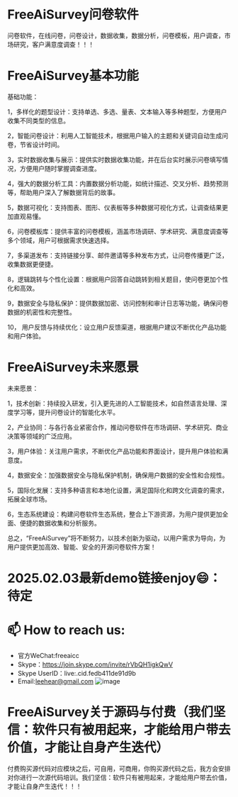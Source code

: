 # FreeAiSurvey问卷软件
问卷软件，在线问卷，问卷设计，数据收集，数据分析，问卷模板，用户调查，市场研究，客户满意度调查！！！

# FreeAiSurvey基本功能

基础功能：

1，多样化的题型设计：支持单选、多选、量表、文本输入等多种题型，方便用户收集不同类型的信息。

2，智能问卷设计：利用人工智能技术，根据用户输入的主题和关键词自动生成问卷，节省设计时间。

3，实时数据收集与展示：提供实时数据收集功能，并在后台实时展示问卷填写情况，方便用户随时掌握调查进度。

4，强大的数据分析工具：内置数据分析功能，如统计描述、交叉分析、趋势预测等，帮助用户深入了解数据背后的故事。

5，数据可视化：支持图表、图形、仪表板等多种数据可视化方式，让调查结果更加直观易懂。

6，问卷模板库：提供丰富的问卷模板，涵盖市场调研、学术研究、满意度调查等多个领域，用户可根据需求快速选择。

7，多渠道发布：支持链接分享、邮件邀请等多种发布方式，让问卷传播更广泛，收集数据更便捷。

8，逻辑跳转与个性化设置：根据用户回答自动跳转到相关题目，使问卷更加个性化和高效。

9，数据安全与隐私保护：提供数据加密、访问控制和审计日志等功能，确保问卷数据的机密性和完整性。

10， 用户反馈与持续优化：设立用户反馈渠道，根据用户建议不断优化产品功能和用户体验。

# FreeAiSurvey未来愿景

未来愿景：

1，技术创新：持续投入研发，引入更先进的人工智能技术，如自然语言处理、深度学习等，提升问卷设计的智能化水平。

2，产业协同：与各行各业紧密合作，推动问卷软件在市场调研、学术研究、商业决策等领域的广泛应用。

3，用户体验：关注用户需求，不断优化产品功能和界面设计，提升用户体验和满意度。

4，数据安全：加强数据安全与隐私保护机制，确保用户数据的安全性和合规性。

5，国际化发展：支持多种语言和本地化设置，满足国际化和跨文化调查的需求，拓展全球市场。

6，生态系统建设：构建问卷软件生态系统，整合上下游资源，为用户提供更加全面、便捷的数据收集和分析服务。

总之，“FreeAiSurvey”将不断努力，以技术创新为驱动，以用户需求为导向，为用户提供更加高效、智能、安全的开源问卷软件方案！

# 2025.02.03最新demo链接enjoy😄：待定

# 📫 How to reach us:
- 官方WeChat:freeaicc
- Skype：https://join.skype.com/invite/rVbQH1igkQwV
- Skype UserID：live:.cid.fedb411de91d9b
- Email:leehear@gmail.com 
![image](https://github.com/user-attachments/assets/1da1fbaa-6da9-4b7f-99b9-f9ac6a5bfa39)

# FreeAiSurvey关于源码与付费（我们坚信：软件只有被用起来，才能给用户带去价值，才能让自身产生迭代）
付费购买源代码对应模块之后，可自用，可商用，你购买源代码之后，我方会安排对你进行一次源代码培训。我们坚信：软件只有被用起来，才能给用户带去价值，才能让自身产生迭代！！！
